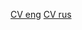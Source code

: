 <a href="https://github.com/your-username/your-repo/blob/main/cv/my_cv.pdf" target="_blank">CV eng</a>
<a href="https://github.com/your-username/your-repo/blob/main/cv/my_cv.pdf" target="_blank">CV rus</a>

